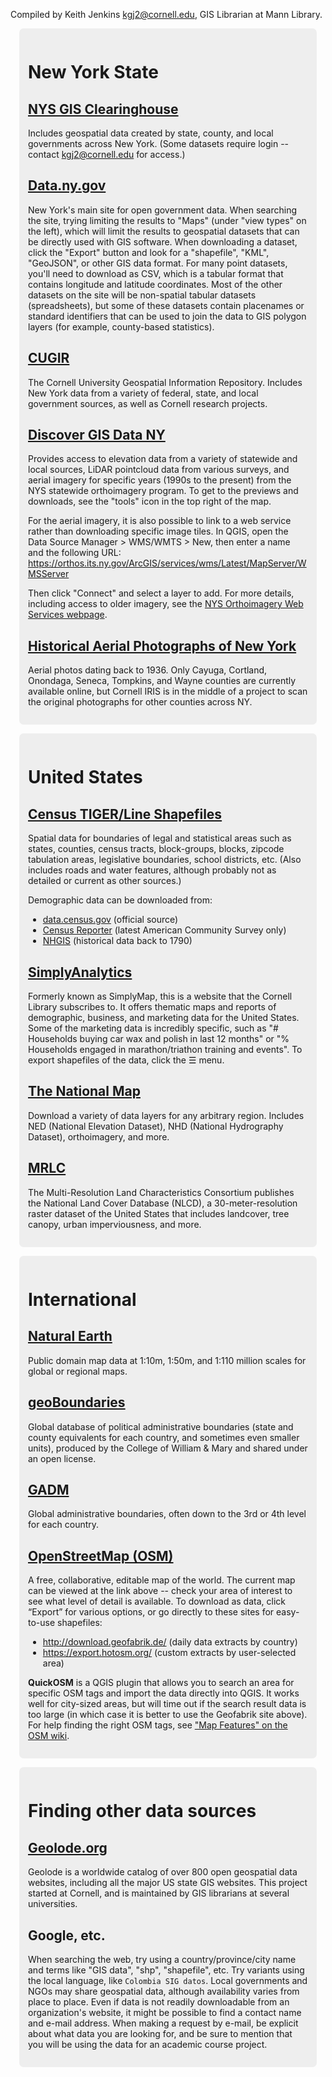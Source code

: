 Compiled by Keith Jenkins <kgj2@cornell.edu>, GIS Librarian at Mann Library.

<div style='border-radius:0.5em ; padding:1em ; margin:1em ; background:#eee'>
 
# New York State

## [NYS GIS Clearinghouse](http://gis.ny.gov/)
Includes geospatial data created by state, county, and local governments across New York.  (Some datasets require login -- contact kgj2@cornell.edu for access.)

## [Data.ny.gov](https://data.ny.gov/)
New York's main site for open government data.  When searching the site, trying limiting the results to "Maps" (under "view types" on the left), which will limit the results to geospatial datasets that can be directly used with GIS software.  When downloading a dataset, click the "Export" button and look for a "shapefile", "KML", "GeoJSON", or other GIS data format.  For many point datasets, you'll need to download as CSV, which is a tabular format that contains longitude and latitude coordinates.  Most of the other datasets on the site will be non-spatial tabular datasets (spreadsheets), but some of these datasets contain placenames or standard identifiers that can be used to join the data to GIS polygon layers (for example, county-based statistics).

## [CUGIR](https://cugir.library.cornell.edu/)
The Cornell University Geospatial Information Repository.  Includes New York data from a variety of federal, state, and local government sources, as well as Cornell research projects.

## [Discover GIS Data NY](https://orthos.dhses.ny.gov/)
Provides access to elevation data from a variety of statewide and local sources, LiDAR pointcloud data from various surveys, and aerial imagery for specific years (1990s to the present) from the NYS statewide orthoimagery program.  To get to the previews and downloads, see the "tools" icon in the top right of the map.

For the aerial imagery, it is also possible to link to a web service rather than downloading specific image tiles.  In QGIS, open the Data Source Manager > WMS/WMTS > New, then enter a name and the following URL:  
https://orthos.its.ny.gov/ArcGIS/services/wms/Latest/MapServer/WMSServer

Then click "Connect" and select a layer to add.  For more details, including access to older imagery, see the [NYS Orthoimagery Web Services webpage](http://gis.ny.gov/gateway/mg/webserv/webserv.html).

## [Historical Aerial Photographs of New York](https://digital.library.cornell.edu/collections/aerialny)
Aerial photos dating back to 1936.  Only Cayuga, Cortland, Onondaga, Seneca, Tompkins, and Wayne counties are currently available online, but Cornell IRIS is in the middle of a project to scan the original photographs for other counties across NY.

</div>
<div style='border-radius:0.5em ; padding:1em ; margin:1em ; background:#eee'>

# United States

## [Census TIGER/Line Shapefiles](https://www.census.gov/geographies/mapping-files/time-series/geo/tiger-line-file.html)
Spatial data for boundaries of legal and statistical areas such as states, counties, census tracts, block-groups, blocks, zipcode tabulation areas, legislative boundaries, school districts, etc.  (Also includes roads and water features, although probably not as detailed or current as other sources.)

Demographic data can be downloaded from:
* [data.census.gov](https://data.census.gov/) (official source)
* [Census Reporter](https://censusreporter.org/) (latest American Community Survey only)
* [NHGIS](https://www.nhgis.org/) (historical data back to 1790)

## [SimplyAnalytics](http://resolver.library.cornell.edu/misc/6168667)
Formerly known as SimplyMap, this is a website that the Cornell Library subscribes to.  It offers thematic maps and reports of demographic, business, and marketing data for the United States.  Some of the marketing data is incredibly specific, such as "# Households buying car wax and polish in last 12 months" or "% Households engaged in marathon/triathon training and events".  To export shapefiles of the data, click the ☰ menu.

## [The National Map](https://apps.nationalmap.gov/downloader/#/)
Download a variety of data layers for any arbitrary region.  Includes NED (National Elevation Dataset),  NHD (National Hydrography Dataset), orthoimagery, and more.

## [MRLC](https://www.mrlc.gov/data)
The Multi-Resolution Land Characteristics Consortium publishes the National Land Cover Database (NLCD), a 30-meter-resolution raster dataset of the United States that includes landcover, tree canopy, urban imperviousness, and more.

</div>
<div style='border-radius:0.5em ; padding:1em ; margin:1em ; background:#eee'>

# International

## [Natural Earth](https://www.naturalearthdata.com/)
Public domain map data at 1:10m, 1:50m, and 1:110 million scales for global or regional maps.

## [geoBoundaries](https://www.geoboundaries.org/)
Global database of political administrative boundaries (state and county equivalents for each country, and sometimes even smaller units), produced by the College of William & Mary and shared under an open license.

## [GADM](https://gadm.org/download_country_v3.html)
Global administrative boundaries, often down to the 3rd or 4th level for each country.

## [OpenStreetMap (OSM)](https://www.openstreetmap.org/)
A free, collaborative, editable map of the world.  The current map can be viewed at the link above -- check your area of interest to see what level of detail is available.  To download as data, click “Export” for various options, or go directly to these sites for easy-to-use shapefiles:
  * <http://download.geofabrik.de/>	(daily data extracts by country)
  * <https://export.hotosm.org/>	(custom extracts by user-selected area)

**QuickOSM** is a QGIS plugin that allows you to search an area for specific OSM tags and import the data directly into QGIS.  It works well for city-sized areas, but will time out if the search result data is too large (in which case it is better to use the Geofabrik site above).  For help finding the right OSM tags, see ["Map Features" on the OSM wiki](https://wiki.openstreetmap.org/wiki/Map_features).

</div>
<div style='border-radius:0.5em ; padding:1em ; margin:1em ; background:#eee'>

# Finding other data sources

## [Geolode.org](http://geolode.org/)
Geolode is a worldwide catalog of over 800 open geospatial data websites, including all the major US state GIS websites.  This project started at Cornell, and is maintained by GIS librarians at several universities.

## Google, etc.
When searching the web, try using a country/province/city name and terms like "GIS data", "shp", "shapefile", etc.  Try variants using the local language, like `Colombia SIG datos`.  Local governments and NGOs may share geospatial data, although availability varies from place to place.  Even if data is not readily downloadable from an organization's website, it might be possible to find a contact name and e-mail address.  When making a request by e-mail, be explicit about what data you are looking for, and be sure to mention that you will be using the data for an academic course project.

</div>
